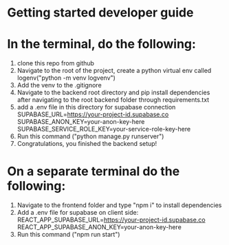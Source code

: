 # Getting started developer guide
# In the terminal, do the following:
1) clone this repo from github
2) Navigate to the root of the project, create a python virtual env called logenv("python -m venv logvenv")
3) Add the venv to the .gitignore
4) Navigate to the backend root directory and pip install dependencies after navigating to the root backend folder through requirements.txt
5) add a .env file in this directory for supabase connection
SUPABASE_URL=https://your-project-id.supabase.co
SUPABASE_ANON_KEY=your-anon-key-here
SUPABASE_SERVICE_ROLE_KEY=your-service-role-key-here
6) Run this command ("python manage.py runserver")
7) Congratulations, you finished the backend setup! 
# On a separate terminal do the following:
1) Navigate to the frontend folder and type "npm i" to install dependencies
2) Add a .env file for supabase on client side:
REACT_APP_SUPABASE_URL=https://your-project-id.supabase.co
REACT_APP_SUPABASE_ANON_KEY=your-anon-key-here
1) Run this command ("npm run start") 

